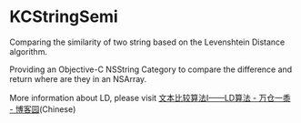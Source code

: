 # KCStringSemi
Comparing the similarity of two string based on the Levenshtein Distance algorithm.

Providing an Objective-C NSString Category to compare the difference and return where are they in an NSArray.

More information about LD, please visit [文本比较算法Ⅰ——LD算法 - 万仓一黍 - 博客园](http://www.cnblogs.com/grenet/archive/2010/06/01/1748448.html)(Chinese)
